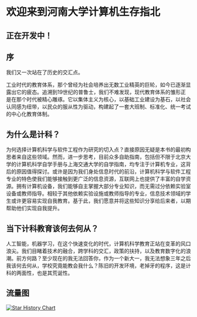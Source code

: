 
# 欢迎来到河南大学计算机生存指北
## 正在开发中！

## 序

我们又一次站在了历史的交汇点。

工业时代的教育体系，那个曾经为社会培养出无数工业精英的巨轮，如今已逐渐显露出它的疲态。追溯到19世纪的普鲁士，我们不难发现，现代教育体系的雏形正是在那个时代被精心雕琢。它以集体主义为核心，以基础工业建设为基石，以社会认同感为纽带，以民众的服从性为驱动，构建起了一套大班制、标准化、统一考试的中心化教育体制。

## 为什么是计科？

为何选择计算机科学与软件工程作为研究的切入点？直接原因无疑是本书的最初构思者来自这些领域。然而，进一步思考，目前众多自助指南，包括但不限于北京大学的计算机科学自学手册与上海交通大学的自学指南，均专注于计算机专业，这背后的原因值得探讨。或许是因为我们身处信息时代的前沿，计算机科学与软件工程专业的特色使我们能够接触到更广泛的信息资源，互联网上也提供了丰富的自学资源。拥有计算机设备，我们能够自主掌握大部分专业知识，而无需过分依赖实验室设备或教师指导。相较于其他依赖实验设施或教师指导的专业，信息技术领域的学生或许更容易实现自我教育。基于此，我们愿意并将这些知识分享给后来者，以期帮助他们实现自我提升。

## 当下计科教育该何去何从？

人工智能，机器学习，在这个快速变化的时代，计算机科学教育正站在变革的风口浪尖。我们目睹着技术的融合，跨学科的交汇，政策的扶持，以及教育数字化的浪潮。前方何路？至少现在的我无法回答你，作为一个新大一，我无法想象三年之后我该何去何从，学校究竟能教会我什么？陈旧的开发环境，老掉牙的程序，这是计科的两面性，也是其荒诞性。

## 流量图

[![Star History Chart](https://api.star-history.com/svg?repos=CS-Survive-henu/Henu-Computer-Survival-Guide&type=Date)](https://star-history.com/#CS-Survive-henu/Henu-Computer-Survival-Guide&Date)
